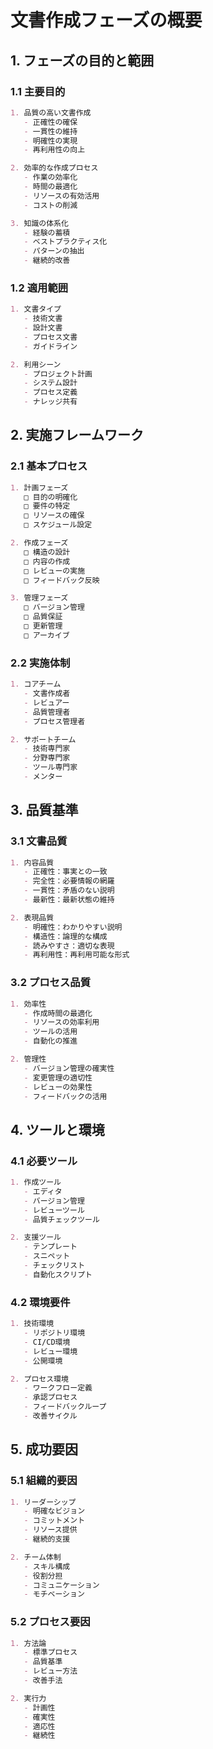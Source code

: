 # 文書作成フェーズの概要

## 1. フェーズの目的と範囲

### 1.1 主要目的
```markdown
1. 品質の高い文書作成
   - 正確性の確保
   - 一貫性の維持
   - 明確性の実現
   - 再利用性の向上

2. 効率的な作成プロセス
   - 作業の効率化
   - 時間の最適化
   - リソースの有効活用
   - コストの削減

3. 知識の体系化
   - 経験の蓄積
   - ベストプラクティス化
   - パターンの抽出
   - 継続的改善
```

### 1.2 適用範囲
```markdown
1. 文書タイプ
   - 技術文書
   - 設計文書
   - プロセス文書
   - ガイドライン

2. 利用シーン
   - プロジェクト計画
   - システム設計
   - プロセス定義
   - ナレッジ共有
```

## 2. 実施フレームワーク

### 2.1 基本プロセス
```markdown
1. 計画フェーズ
   □ 目的の明確化
   □ 要件の特定
   □ リソースの確保
   □ スケジュール設定

2. 作成フェーズ
   □ 構造の設計
   □ 内容の作成
   □ レビューの実施
   □ フィードバック反映

3. 管理フェーズ
   □ バージョン管理
   □ 品質保証
   □ 更新管理
   □ アーカイブ
```

### 2.2 実施体制
```markdown
1. コアチーム
   - 文書作成者
   - レビュアー
   - 品質管理者
   - プロセス管理者

2. サポートチーム
   - 技術専門家
   - 分野専門家
   - ツール専門家
   - メンター
```

## 3. 品質基準

### 3.1 文書品質
```markdown
1. 内容品質
   - 正確性：事実との一致
   - 完全性：必要情報の網羅
   - 一貫性：矛盾のない説明
   - 最新性：最新状態の維持

2. 表現品質
   - 明確性：わかりやすい説明
   - 構造性：論理的な構成
   - 読みやすさ：適切な表現
   - 再利用性：再利用可能な形式
```

### 3.2 プロセス品質
```markdown
1. 効率性
   - 作成時間の最適化
   - リソースの効率利用
   - ツールの活用
   - 自動化の推進

2. 管理性
   - バージョン管理の確実性
   - 変更管理の適切性
   - レビューの効果性
   - フィードバックの活用
```

## 4. ツールと環境

### 4.1 必要ツール
```markdown
1. 作成ツール
   - エディタ
   - バージョン管理
   - レビューツール
   - 品質チェックツール

2. 支援ツール
   - テンプレート
   - スニペット
   - チェックリスト
   - 自動化スクリプト
```

### 4.2 環境要件
```markdown
1. 技術環境
   - リポジトリ環境
   - CI/CD環境
   - レビュー環境
   - 公開環境

2. プロセス環境
   - ワークフロー定義
   - 承認プロセス
   - フィードバックループ
   - 改善サイクル
```

## 5. 成功要因

### 5.1 組織的要因
```markdown
1. リーダーシップ
   - 明確なビジョン
   - コミットメント
   - リソース提供
   - 継続的支援

2. チーム体制
   - スキル構成
   - 役割分担
   - コミュニケーション
   - モチベーション
```

### 5.2 プロセス要因
```markdown
1. 方法論
   - 標準プロセス
   - 品質基準
   - レビュー方法
   - 改善手法

2. 実行力
   - 計画性
   - 確実性
   - 適応性
   - 継続性
